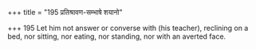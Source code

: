 +++
title = "195 प्रतिश्रावण-सम्भाषे शयानो"

+++
195	Let him not answer or converse with (his teacher), reclining on a bed, nor sitting, nor eating, nor standing, nor with an averted face.